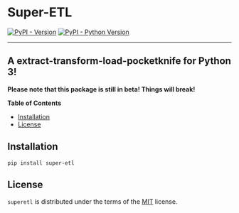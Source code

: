 # Super-ETL
[![PyPI - Version](https://img.shields.io/pypi/v/super-etl.svg)](https://pypi.org/project/super-etl)
[![PyPI - Python Version](https://img.shields.io/pypi/pyversions/super-etl.svg)](https://pypi.org/project/super-etl)

-----
## A extract-transform-load-pocketknife for Python 3!
**Please note that this package is still in beta! Things will break!**

**Table of Contents**

- [Installation](#installation)
- [License](#license)

## Installation
```console
pip install super-etl
```

## License
`superetl` is distributed under the terms of the [MIT](https://spdx.org/licenses/MIT.html) license.
